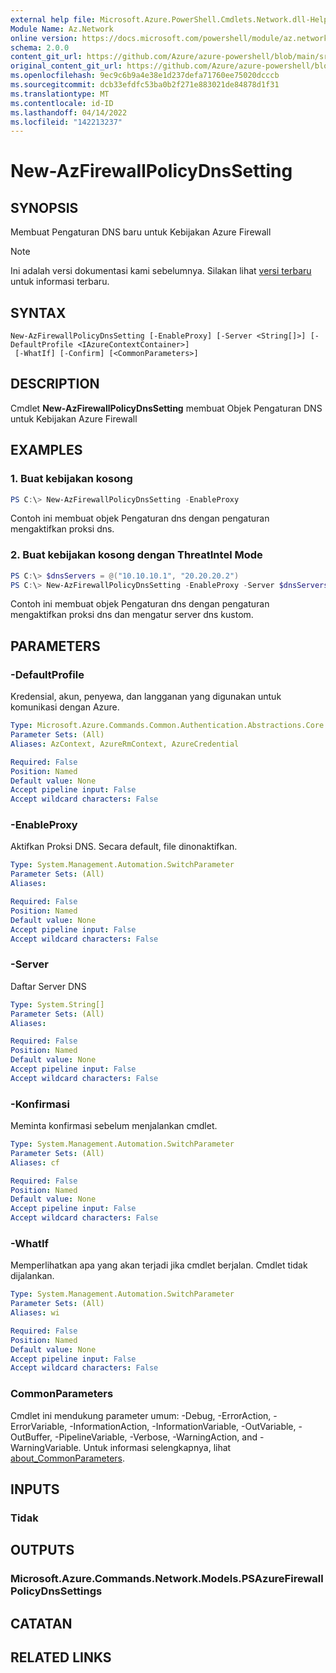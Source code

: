 ```yaml
---
external help file: Microsoft.Azure.PowerShell.Cmdlets.Network.dll-Help.xml
Module Name: Az.Network
online version: https://docs.microsoft.com/powershell/module/az.network/new-azfirewallpolicydnssetting
schema: 2.0.0
content_git_url: https://github.com/Azure/azure-powershell/blob/main/src/Network/Network/help/New-AzFirewallPolicyDnsSetting.md
original_content_git_url: https://github.com/Azure/azure-powershell/blob/main/src/Network/Network/help/New-AzFirewallPolicyDnsSetting.md
ms.openlocfilehash: 9ec9c6b9a4e38e1d237defa71760ee75020dcccb
ms.sourcegitcommit: dcb33efdfc53ba0b2f271e883021de84878d1f31
ms.translationtype: MT
ms.contentlocale: id-ID
ms.lasthandoff: 04/14/2022
ms.locfileid: "142213237"
---
```

# New-AzFirewallPolicyDnsSetting

## SYNOPSIS
Membuat Pengaturan DNS baru untuk Kebijakan Azure Firewall

> [!NOTE]
>Ini adalah versi dokumentasi kami sebelumnya. Silakan lihat [versi terbaru](/powershell/module/az.network/new-azfirewallpolicydnssetting) untuk informasi terbaru.

## SYNTAX

```
New-AzFirewallPolicyDnsSetting [-EnableProxy] [-Server <String[]>] [-DefaultProfile <IAzureContextContainer>]
 [-WhatIf] [-Confirm] [<CommonParameters>]
```

## DESCRIPTION
Cmdlet **New-AzFirewallPolicyDnsSetting** membuat Objek Pengaturan DNS untuk Kebijakan Azure Firewall

## EXAMPLES

### 1. Buat kebijakan kosong
```powershell
PS C:\> New-AzFirewallPolicyDnsSetting -EnableProxy
```

Contoh ini membuat objek Pengaturan dns dengan pengaturan mengaktifkan proksi dns.

### 2. Buat kebijakan kosong dengan ThreatIntel Mode
```powershell
PS C:\> $dnsServers = @("10.10.10.1", "20.20.20.2")
PS C:\> New-AzFirewallPolicyDnsSetting -EnableProxy -Server $dnsServers
```

Contoh ini membuat objek Pengaturan dns dengan pengaturan mengaktifkan proksi dns dan mengatur server dns kustom.

## PARAMETERS

### -DefaultProfile
Kredensial, akun, penyewa, dan langganan yang digunakan untuk komunikasi dengan Azure.

```yaml
Type: Microsoft.Azure.Commands.Common.Authentication.Abstractions.Core.IAzureContextContainer
Parameter Sets: (All)
Aliases: AzContext, AzureRmContext, AzureCredential

Required: False
Position: Named
Default value: None
Accept pipeline input: False
Accept wildcard characters: False
```

### -EnableProxy
Aktifkan Proksi DNS.
Secara default, file dinonaktifkan.

```yaml
Type: System.Management.Automation.SwitchParameter
Parameter Sets: (All)
Aliases:

Required: False
Position: Named
Default value: None
Accept pipeline input: False
Accept wildcard characters: False
```

### -Server
Daftar Server DNS

```yaml
Type: System.String[]
Parameter Sets: (All)
Aliases:

Required: False
Position: Named
Default value: None
Accept pipeline input: False
Accept wildcard characters: False
```

### -Konfirmasi
Meminta konfirmasi sebelum menjalankan cmdlet.

```yaml
Type: System.Management.Automation.SwitchParameter
Parameter Sets: (All)
Aliases: cf

Required: False
Position: Named
Default value: None
Accept pipeline input: False
Accept wildcard characters: False
```

### -WhatIf
Memperlihatkan apa yang akan terjadi jika cmdlet berjalan.
Cmdlet tidak dijalankan.

```yaml
Type: System.Management.Automation.SwitchParameter
Parameter Sets: (All)
Aliases: wi

Required: False
Position: Named
Default value: None
Accept pipeline input: False
Accept wildcard characters: False
```

### CommonParameters
Cmdlet ini mendukung parameter umum: -Debug, -ErrorAction, -ErrorVariable, -InformationAction, -InformationVariable, -OutVariable, -OutBuffer, -PipelineVariable, -Verbose, -WarningAction, and -WarningVariable. Untuk informasi selengkapnya, lihat [about_CommonParameters](http://go.microsoft.com/fwlink/?LinkID=113216).

## INPUTS

### Tidak

## OUTPUTS

### Microsoft.Azure.Commands.Network.Models.PSAzureFirewallPolicyDnsSettings

## CATATAN

## RELATED LINKS
